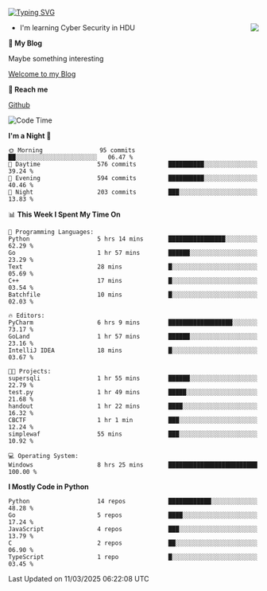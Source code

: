 [![Typing SVG](https://readme-typing-svg.herokuapp.com?font=Fira+Code&pause=1000&random=false&width=450&height=60&lines=Hello+%F0%9F%91%8B%F0%9F%8F%BB;I'm+JBNRZ)](https://git.io/typing-svg)

<a href="#">
  <img align="right" src="https://github-readme-stats.vercel.app/api?username=JBNRZ&show_icons=true&bg_color=15,f2f7fd,E0EAFC" />
</a>

- I'm learning Cyber Security in HDU

 **🌱 My Blog**

Maybe something interesting

[Welcome to my Blog](https://jbnrz.com.cn/)

 **💬 Reach me** 

[Github](https://github.com/JBNRZ)


<!--START_SECTION:waka-->
![Code Time](http://img.shields.io/badge/Code%20Time-1%2C017%20hrs%2014%20mins-blue)

**I'm a Night 🦉** 

```text
🌞 Morning                95 commits          ██░░░░░░░░░░░░░░░░░░░░░░░   06.47 % 
🌆 Daytime                576 commits         ██████████░░░░░░░░░░░░░░░   39.24 % 
🌃 Evening                594 commits         ██████████░░░░░░░░░░░░░░░   40.46 % 
🌙 Night                  203 commits         ███░░░░░░░░░░░░░░░░░░░░░░   13.83 % 
```


📊 **This Week I Spent My Time On** 

```text
💬 Programming Languages: 
Python                   5 hrs 14 mins       ████████████████░░░░░░░░░   62.29 % 
Go                       1 hr 57 mins        ██████░░░░░░░░░░░░░░░░░░░   23.29 % 
Text                     28 mins             █░░░░░░░░░░░░░░░░░░░░░░░░   05.69 % 
C++                      17 mins             █░░░░░░░░░░░░░░░░░░░░░░░░   03.54 % 
Batchfile                10 mins             █░░░░░░░░░░░░░░░░░░░░░░░░   02.03 % 

🔥 Editors: 
PyCharm                  6 hrs 9 mins        ██████████████████░░░░░░░   73.17 % 
GoLand                   1 hr 57 mins        ██████░░░░░░░░░░░░░░░░░░░   23.16 % 
IntelliJ IDEA            18 mins             █░░░░░░░░░░░░░░░░░░░░░░░░   03.67 % 

🐱‍💻 Projects: 
supersqli                1 hr 55 mins        ██████░░░░░░░░░░░░░░░░░░░   22.79 % 
test.py                  1 hr 49 mins        █████░░░░░░░░░░░░░░░░░░░░   21.68 % 
handout                  1 hr 22 mins        ████░░░░░░░░░░░░░░░░░░░░░   16.32 % 
CBCTF                    1 hr 1 min          ███░░░░░░░░░░░░░░░░░░░░░░   12.24 % 
simplewaf                55 mins             ███░░░░░░░░░░░░░░░░░░░░░░   10.92 % 

💻 Operating System: 
Windows                  8 hrs 25 mins       █████████████████████████   100.00 % 
```

**I Mostly Code in Python** 

```text
Python                   14 repos            ████████████░░░░░░░░░░░░░   48.28 % 
Go                       5 repos             ████░░░░░░░░░░░░░░░░░░░░░   17.24 % 
JavaScript               4 repos             ███░░░░░░░░░░░░░░░░░░░░░░   13.79 % 
C                        2 repos             ██░░░░░░░░░░░░░░░░░░░░░░░   06.90 % 
TypeScript               1 repo              █░░░░░░░░░░░░░░░░░░░░░░░░   03.45 % 
```




 Last Updated on 11/03/2025 06:22:08 UTC
<!--END_SECTION:waka-->
